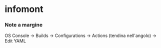 # infomont

### Note a margine
OS Console -> Builds -> Configurations -> Actions (tendina nell'angolo) -> Edit YAML
